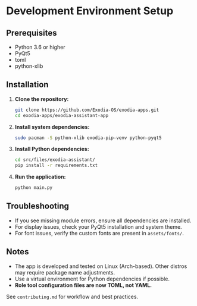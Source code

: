 # Development Environment Setup

## Prerequisites
- Python 3.6 or higher
- PyQt5
- toml
- python-xlib

## Installation

1. **Clone the repository:**
   ```bash
   git clone https://github.com/Exodia-OS/exodia-apps.git
   cd exodia-apps/exodia-assistant-app
   ```
2. **Install system dependencies:**
   ```bash
   sudo pacman -S python-xlib exodia-pip-venv python-pyqt5
   ```
3. **Install Python dependencies:**
   ```bash
   cd src/files/exodia-assistant/
   pip install -r requirements.txt
   ```
4. **Run the application:**
   ```bash
   python main.py
   ```

## Troubleshooting
- If you see missing module errors, ensure all dependencies are installed.
- For display issues, check your PyQt5 installation and system theme.
- For font issues, verify the custom fonts are present in `assets/fonts/`.

## Notes
- The app is developed and tested on Linux (Arch-based). Other distros may require package name adjustments.
- Use a virtual environment for Python dependencies if possible.
- **Role tool configuration files are now TOML, not YAML.**

See `contributing.md` for workflow and best practices. 